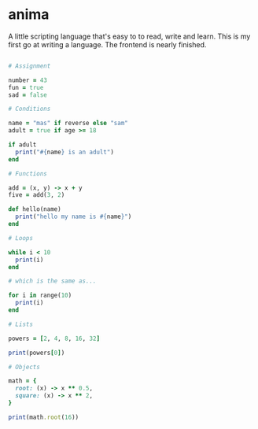 # anima

A little scripting language that's easy to to read, write and learn. This is my first go
at writing a language. The frontend is nearly finished.


```ruby

# Assignment

number = 43
fun = true
sad = false

# Conditions

name = "mas" if reverse else "sam"
adult = true if age >= 18

if adult
  print("#{name} is an adult")
end

# Functions

add = (x, y) -> x + y
five = add(3, 2)

def hello(name)
  print("hello my name is #{name}")
end

# Loops

while i < 10
  print(i)
end

# which is the same as...

for i in range(10)
  print(i)
end

# Lists

powers = [2, 4, 8, 16, 32]

print(powers[0])

# Objects 

math = {
  root: (x) -> x ** 0.5,
  square: (x) -> x ** 2,
}

print(math.root(16))
```
